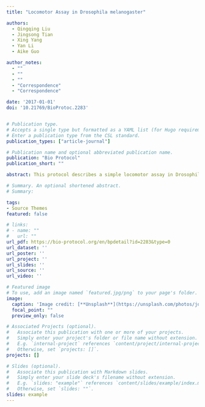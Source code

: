 ```yaml
---
title: "Locomotor Assay in Drosophila melanogaster"

authors:
  - Qingqing Liu
  - Jingsong Tian
  - Xing Yang
  - Yan Li
  - Aike Guo

author_notes:
  - ""
  - ""
  - ""
  - "Correspondence"
  - "Correspondence"

date: '2017-01-01'
doi: '10.21769/BioProtoc.2283'


# Publication type.
# Accepts a single type but formatted as a YAML list (for Hugo requirements).
# Enter a publication type from the CSL standard.
publication_types: ["article-journal"]

# Publication name and optional abbreviated publication name.
publication: "Bio Protocol"
publication_short: ""

abstract: This protocol describes a simple locomotor assay in Drosophila melanogaster. In brief, the locomotor of each single fly in the culture dish is recorded by a web camera. The moving time, walking length, speed and the locomotor trails of the single fly could be quantitatively analyzed.

# Summary. An optional shortened abstract.
# Summary:

tags:
- Source Themes
featured: false

# links:
# - name: ""
#   url: ""
url_pdf: https://bio-protocol.org/en/bpdetail?id=2283&type=0
url_dataset: ''
url_poster: ''
url_project: ''
url_slides: ''
url_source: ''
url_video: ''

# Featured image
# To use, add an image named `featured.jpg/png` to your page's folder. 
image:
  caption: 'Image credit: [**Unsplash**](https://unsplash.com/photos/jdD8gXaTZsc)'
  focal_point: ""
  preview_only: false

# Associated Projects (optional).
#   Associate this publication with one or more of your projects.
#   Simply enter your project's folder or file name without extension.
#   E.g. `internal-project` references `content/project/internal-project/index.md`.
#   Otherwise, set `projects: []`.
projects: []

# Slides (optional).
#   Associate this publication with Markdown slides.
#   Simply enter your slide deck's filename without extension.
#   E.g. `slides: "example"` references `content/slides/example/index.md`.
#   Otherwise, set `slides: ""`.
slides: example
---
```


